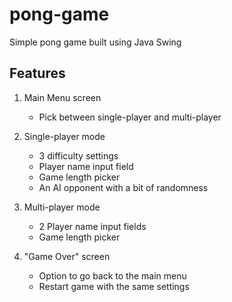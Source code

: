 # pong-game
Simple pong game built using Java Swing

## Features

1. Main Menu screen
    - Pick between single-player and multi-player

2. Single-player mode
    - 3 difficulty settings
    - Player name input field
    - Game length  picker
    - An AI opponent with a bit of randomness

3. Multi-player mode
    - 2 Player name input fields
    - Game length picker

4. "Game Over" screen
    - Option to go back to the main menu
    - Restart game with the same settings
    

